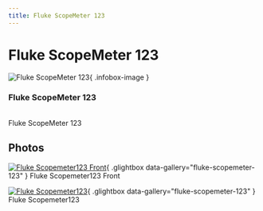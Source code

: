 ```yaml
---
title: Fluke ScopeMeter 123
---
```


# Fluke ScopeMeter 123

<div class="infobox" markdown>

![Fluke ScopeMeter 123](./img/Fluke_scopemeter123_front.jpg){ .infobox-image }

### Fluke ScopeMeter 123

| | |
|---|---|

</div>

[](./img/Fluke_scopemeter123.png)  [](./img/Fluke_scopemeter123.png)Fluke ScopeMeter 123

## Photos

<div class="photo-grid" markdown>

[![Fluke Scopemeter123 Front](./img/Fluke_scopemeter123_front.jpg)](./img/Fluke_scopemeter123_front.jpg "Fluke Scopemeter123 Front"){ .glightbox data-gallery="fluke-scopemeter-123" }
<span class="caption">Fluke Scopemeter123 Front</span>

[![Fluke Scopemeter123](./img/Fluke_scopemeter123.png)](./img/Fluke_scopemeter123.png "Fluke Scopemeter123"){ .glightbox data-gallery="fluke-scopemeter-123" }
<span class="caption">Fluke Scopemeter123</span>

</div>
